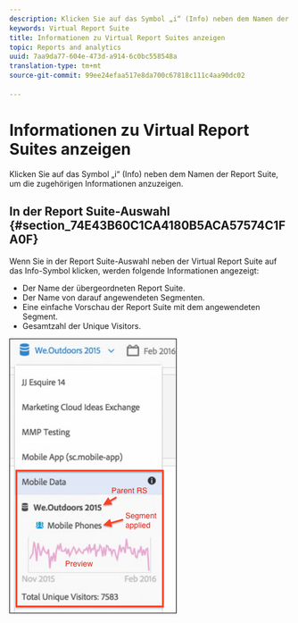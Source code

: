 ```yaml
---
description: Klicken Sie auf das Symbol „i“ (Info) neben dem Namen der Report Suite, um die zugehörigen Informationen anzuzeigen.
keywords: Virtual Report Suite
title: Informationen zu Virtual Report Suites anzeigen
topic: Reports and analytics
uuid: 7aa9da77-604e-473d-a914-6c0bc558548a
translation-type: tm+mt
source-git-commit: 99ee24efaa517e8da700c67818c111c4aa90dc02

---
```



# Informationen zu Virtual Report Suites anzeigen

Klicken Sie auf das Symbol „i“ (Info) neben dem Namen der Report Suite, um die zugehörigen Informationen anzuzeigen.

## In der Report Suite-Auswahl  {#section_74E43B60C1CA4180B5ACA57574C1FA0F}

Wenn Sie in der Report Suite-Auswahl neben der Virtual Report Suite auf das Info-Symbol klicken, werden folgende Informationen angezeigt:

* Der Name der übergeordneten Report Suite.
* Der Name von darauf angewendeten Segmenten.
* Eine einfache Vorschau der Report Suite mit dem angewendeten Segment.
* Gesamtzahl der Unique Visitors.

![](assets/vrs-info.png)

